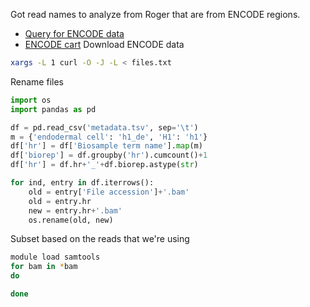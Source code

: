 Got read names to analyze from Roger that are from ENCODE regions.

* [Query for ENCODE data](https://www.encodeproject.org/search/?searchTerm=lrgasp&type=Experiment&assay_title=long+read+RNA-seq&replicates.library.biosample.donor.organism.scientific_name=Homo+sapiens&biosample_ontology.term_name=H1&biosample_ontology.term_name=endodermal+cell&files.platform.term_name=Pacific+Biosciences+Sequel+II&replicates.library.nucleic_acid_term_name=polyadenylated+mRNA)
* [ENCODE cart]()
Download ENCODE data
```bash
xargs -L 1 curl -O -J -L < files.txt
```

Rename files
```python
import os
import pandas as pd

df = pd.read_csv('metadata.tsv', sep='\t')
m = {'endodermal cell': 'h1_de', 'H1': 'h1'}
df['hr'] = df['Biosample term name'].map(m)
df['biorep'] = df.groupby('hr').cumcount()+1
df['hr'] = df.hr+'_'+df.biorep.astype(str)

for ind, entry in df.iterrows():
    old = entry['File accession']+'.bam'
    old = entry.hr
    new = entry.hr+'.bam'
    os.rename(old, new)
```

Subset based on the reads that we're using
```bash
module load samtools
for bam in *bam
do

done
```
